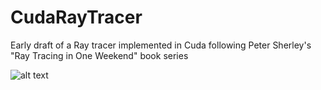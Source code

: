 # CudaRayTracer
Early draft of a Ray tracer implemented in Cuda following Peter Sherley's "Ray Tracing in One Weekend" book series


![alt text](https://github.com/MiguelRodRic/CudaRayTracer/blob/main/Scene.PNG?raw=true "Sample")
